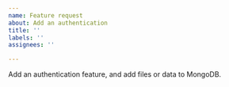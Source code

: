 ```yaml
---
name: Feature request
about: Add an authentication
title: ''
labels: ''
assignees: ''

---
```


Add an authentication feature, and add files or data to MongoDB.
